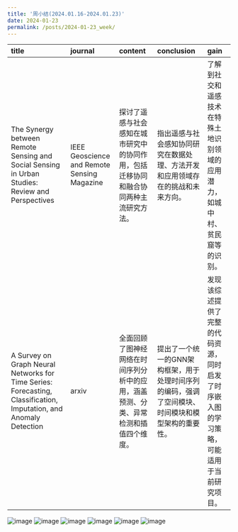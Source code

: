 ```yaml
---
title: '周小结(2024.01.16-2024.01.23)'
date: 2024-01-23
permalink: /posts/2024-01-23_week/
---
```

| title                                                                                                             | journal                                     | content                                                                              | conclusion                                                                                        | gain                                                                                     |
|:------------------------------------------------------------------------------------------------------------------|:--------------------------------------------|:-------------------------------------------------------------------------------------|:--------------------------------------------------------------------------------------------------|:-----------------------------------------------------------------------------------------|
| The Synergy between Remote Sensing and Social Sensing in Urban Studies: Review and Perspectives                   | IEEE Geoscience and Remote Sensing Magazine | 探讨了遥感与社会感知在城市研究中的协同作用，包括迁移协同和融合协同两种主流研究方法。 | 指出遥感与社会感知协同研究在数据处理、方法开发和应用领域存在的挑战和未来方向。                    | 了解到社交和遥感技术在特殊土地识别领域的应用潜力，如城中村、贫民窟等的识别。             |
| A Survey on Graph Neural Networks for Time Series: Forecasting, Classification, Imputation, and Anomaly Detection | arxiv                                       | 全面回顾了图神经网络在时间序列分析中的应用，涵盖预测、分类、异常检测和插值四个维度。 | 提出了一个统一的GNN架构框架，用于处理时间序列的编码，强调了空间模块、时间模块和模型架构的重要性。 | 发现该综述提供了完整的代码资源，同时启发了时序嵌入图的学习策略，可能适用于当前研究项目。 |


![image](/files/post/2024-01-23-week/0.jpg)
![image](/files/post/2024-01-23-week/1.jpg)
![image](/files/post/2024-01-23-week/2.jpg)
![image](/files/post/2024-01-23-week/3.jpg)
![image](/files/post/2024-01-23-week/4.jpg)
![image](/files/post/2024-01-23-week/5.jpg)